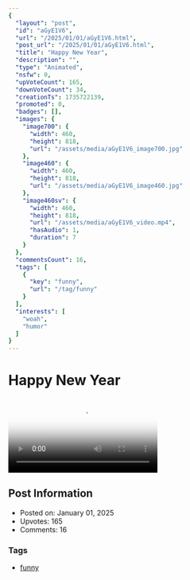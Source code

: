 ```yaml
---
{
  "layout": "post",
  "id": "aGyE1V6",
  "url": "/2025/01/01/aGyE1V6.html",
  "post_url": "/2025/01/01/aGyE1V6.html",
  "title": "Happy New Year",
  "description": "",
  "type": "Animated",
  "nsfw": 0,
  "upVoteCount": 165,
  "downVoteCount": 34,
  "creationTs": 1735722139,
  "promoted": 0,
  "badges": [],
  "images": {
    "image700": {
      "width": 460,
      "height": 818,
      "url": "/assets/media/aGyE1V6_image700.jpg"
    },
    "image460": {
      "width": 460,
      "height": 818,
      "url": "/assets/media/aGyE1V6_image460.jpg"
    },
    "image460sv": {
      "width": 460,
      "height": 818,
      "url": "/assets/media/aGyE1V6_video.mp4",
      "hasAudio": 1,
      "duration": 7
    }
  },
  "commentsCount": 16,
  "tags": [
    {
      "key": "funny",
      "url": "/tag/funny"
    }
  ],
  "interests": [
    "woah",
    "humor"
  ]
}
---
```


# Happy New Year

<video controls playsinline loop poster="/assets/media/aGyE1V6_image460.jpg">
  <source src="/assets/media/aGyE1V6_video.mp4" type="video/mp4">
  Your browser does not support the video tag.
</video>

## Post Information

- Posted on: January 01, 2025
- Upvotes: 165
- Comments: 16

### Tags

- [funny](/tag/funny)
